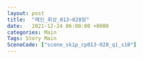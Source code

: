 ```yaml
---
layout: post
title:  "메인_회상_013~028장"
date:   2021-12-24 06:00:00 +0000
categories: Main
Tags: Story Main
SceneCode: ["scene_skip_cp013-028_q1_s10"]
---
```

